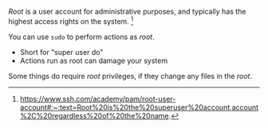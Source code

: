 *Root* is a user account for administrative purposes, and typically has the highest access rights on the system. [^1]

You can use `sudo` to perform actions as *root*.
- Short for "super user do"
- Actions run as root can damage your system

Some things do require *root* privileges, if they change any files in the *root*. 

[^1]: https://www.ssh.com/academy/pam/root-user-account#:~:text=Root%20is%20the%20superuser%20account,account%2C%20regardless%20of%20the%20name.